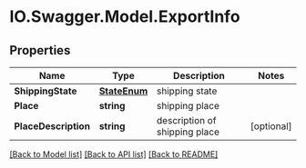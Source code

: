 # IO.Swagger.Model.ExportInfo
## Properties

Name | Type | Description | Notes
------------ | ------------- | ------------- | -------------
**ShippingState** | [**StateEnum**](StateEnum.md) | shipping state | 
**Place** | **string** | shipping place | 
**PlaceDescription** | **string** | description of shipping place | [optional] 

[[Back to Model list]](../README.md#documentation-for-models) [[Back to API list]](../README.md#documentation-for-api-endpoints) [[Back to README]](../README.md)

